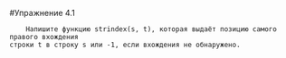 #Упражнение 4.1
        
	    Напишите функцию strindex(s, t), которая выдаёт позицию самого правого вхождения 
    строки t в строку s или -1, если вхождения не обнаружено.
